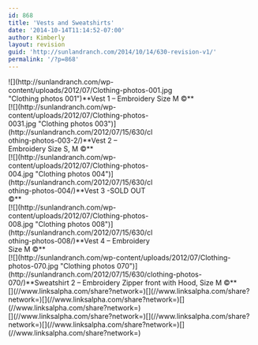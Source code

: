 ```yaml
---
id: 868
title: 'Vests and Sweatshirts'
date: '2014-10-14T11:14:52-07:00'
author: Kimberly
layout: revision
guid: 'http://sunlandranch.com/2014/10/14/630-revision-v1/'
permalink: '/?p=868'
---
```


<div class="wp-caption alignnone" id="attachment_637" style="width: 394px">![](http://sunlandranch.com/wp-content/uploads/2012/07/Clothing-photos-001.jpg "Clothing photos 001")**Vest 1 – Embroidery Size M ©**

</div><div class="wp-caption alignnone" id="attachment_638" style="width: 298px">[![](http://sunlandranch.com/wp-content/uploads/2012/07/Clothing-photos-0031.jpg "Clothing photos 003")](http://sunlandranch.com/2012/07/15/630/clothing-photos-003-2/)**Vest 2 – Embroidery Size S, M ©**

</div><div class="wp-caption alignnone" id="attachment_639" style="width: 298px">[![](http://sunlandranch.com/wp-content/uploads/2012/07/Clothing-photos-004.jpg "Clothing photos 004")](http://sunlandranch.com/2012/07/15/630/clothing-photos-004/)**Vest 3 -SOLD OUT ©**

</div><div class="wp-caption alignnone" id="attachment_640" style="width: 298px">[![](http://sunlandranch.com/wp-content/uploads/2012/07/Clothing-photos-008.jpg "Clothing photos 008")](http://sunlandranch.com/2012/07/15/630/clothing-photos-008/)**Vest 4 – Embroidery Size M ©**

</div><div class="wp-caption alignnone" id="attachment_684" style="width: 471px">[![](http://sunlandranch.com/wp-content/uploads/2012/07/Clothing-photos-070.jpg "Clothing photos 070")](http://sunlandranch.com/2012/07/15/630/clothing-photos-070/)**Sweatshirt 2 – Embroidery Zipper front with Hood, Size M ©**

</div><div class="linksalpha_container linksalpha_app_3" data-counters="1" data-size="regular" data-style="square" data-title="Vests and Sweatshirts" data-url="https://www.sunlandranch.com/?p=868">[](//www.linksalpha.com/share?network=)[](//www.linksalpha.com/share?network=)[](//www.linksalpha.com/share?network=)[](//www.linksalpha.com/share?network=)</div><div class="linksalpha_container linksalpha_app_7" data-position="" data-title="Vests and Sweatshirts" data-url="https://www.sunlandranch.com/?p=868">[](//www.linksalpha.com/share?network=)[](//www.linksalpha.com/share?network=)[](//www.linksalpha.com/share?network=)[](//www.linksalpha.com/share?network=)</div>